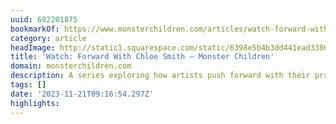 ```yaml
---
uuid: 682201875
bookmarkOf: https://www.monsterchildren.com/articles/watch-forward-with-chloe-smith
category: article
headImage: http://static1.squarespace.com/static/6398e5b4b3dd441ead33860a/6398e815f2eabd0b458bc856/65555fb203f619620d238359/1700433654022/monster-children-Foward_Chloe_Smith_Artist+%281+of+1%29.jpg?format=1500w
title: 'Watch: Forward With Chloe Smith — Monster Children'
domain: monsterchildren.com
description: A series exploring how artists push forward with their practice.
tags: []
date: '2023-11-21T09:16:54.297Z'
highlights:
---
```



